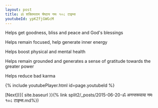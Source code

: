```yaml
---
layout: post
title: ॐ शक्तिमताम श्रेष्ठाय नमः १०८ टाइम्स
youtubeId: ypKZfjGWGcM
---
```

 
 
Helps get goodness, bliss and peace and God's blessings
 
Helps remain focused, help generate inner energy 
 
Helps boost physical and mental health 
 
Helps remain grounded and generates a sense of gratitude towards the greater power 
 
Helps reduce bad karma
 
 
 
 


{% include youtubePlayer.html id=page.youtubeId %}
 
[Next]({{ site.baseurl }}{% link  split2/_posts/2015-06-20-ॐ अनन्तरूपाया नमः १०८ टाइम्स.md%})
 

